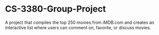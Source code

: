 # CS-3380-Group-Project
A project that compiles the top 250 movies from iMDB.com and creates an interactive list where users can comment on, favorite, or discuss movies.
